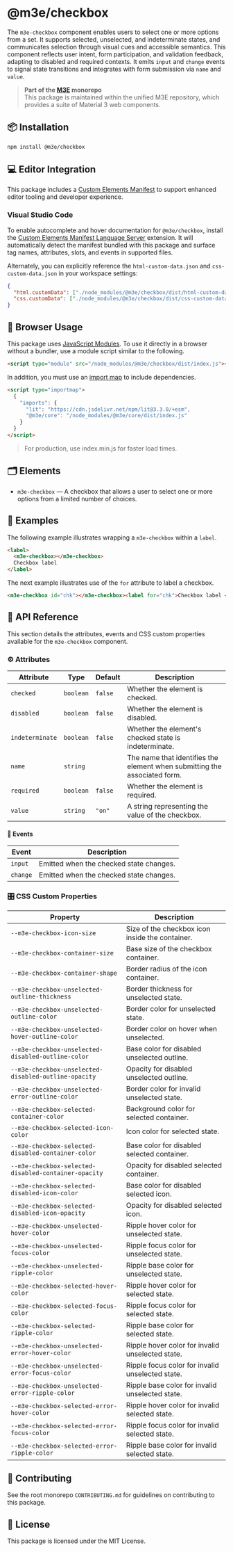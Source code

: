 # @m3e/checkbox

The `m3e-checkbox` component enables users to select one or more options from a set. It supports selected, unselected, and indeterminate states, and communicates selection through visual cues and accessible semantics. This component reflects user intent, form participation, and validation feedback, adapting to disabled and required contexts. It emits `input` and `change` events to signal state transitions and integrates with form submission via `name` and `value`.

> **Part of the [M3E](../../README.md) monorepo**  
> This package is maintained within the unified M3E repository, which provides a suite of Material 3 web components.

## 📦 Installation

```bash
npm install @m3e/checkbox
```

## 💻 Editor Integration

This package includes a [Custom Elements Manifest](https://github.com/webcomponents/custom-elements-manifest) to support enhanced editor tooling and developer experience.

### Visual Studio Code

To enable autocomplete and hover documentation for `@m3e/checkbox`, install the [Custom Elements Manifest Language Server](https://marketplace.visualstudio.com/items?itemName=pwrs.cem-language-server-vscode) extension. It will automatically detect the manifest bundled with this package and surface tag names, attributes, slots, and events in supported files.

Alternately, you can explicitly reference the `html-custom-data.json` and `css-custom-data.json` in your workspace settings:

```json
{
  "html.customData": ["./node_modules/@m3e/checkbox/dist/html-custom-data.json"],
  "css.customData": ["./node_modules/@m3e/checkbox/dist/css-custom-data.json"]
}
```

## 🚀 Browser Usage

This package uses [JavaScript Modules](https://developer.mozilla.org/en-US/docs/Web/JavaScript/Guide/Modules#module_specifiers). To use it directly in a browser without a bundler, use a module script similar to the following.

```html
<script type="module" src="/node_modules/@m3e/checkbox/dist/index.js"></script>
```

In addition, you must use an [import map](https://developer.mozilla.org/en-US/docs/Web/HTML/Reference/Elements/script/type/importmap) to include dependencies.

```html
<script type="importmap">
  {
    "imports": {
      "lit": "https://cdn.jsdelivr.net/npm/lit@3.3.0/+esm",
      "@m3e/core": "/node_modules/@m3e/core/dist/index.js"
    }
  }
</script>
```

> For production, use index.min.js for faster load times.

## 🗂️ Elements

- `m3e-checkbox` — A checkbox that allows a user to select one or more options from a limited number of choices.

## 🧪 Examples

The following example illustrates wrapping a `m3e-checkbox` within a `label`.

```html
<label>
  <m3e-checkbox></m3e-checkbox>
  Checkbox label
</label>
```

The next example illustrates use of the `for` attribute to label a checkbox.

```html
<m3e-checkbox id="chk"></m3e-checkbox><label for="chk">Checkbox label </label>
```

## 📖 API Reference

This section details the attributes, events and CSS custom properties available for the `m3e-checkbox` component.

### ⚙️ Attributes

| Attribute       | Type      | Default | Description                                                               |
| --------------- | --------- | ------- | ------------------------------------------------------------------------- |
| `checked`       | `boolean` | `false` | Whether the element is checked.                                           |
| `disabled`      | `boolean` | `false` | Whether the element is disabled.                                          |
| `indeterminate` | `boolean` | `false` | Whether the element's checked state is indeterminate.                     |
| `name`          | `string`  |         | The name that identifies the element when submitting the associated form. |
| `required`      | `boolean` | `false` | Whether the element is required.                                          |
| `value`         | `string`  | `"on"`  | A string representing the value of the checkbox.                          |

#### 🔔 Events

| Event    | Description                             |
| -------- | --------------------------------------- |
| `input`  | Emitted when the checked state changes. |
| `change` | Emitted when the checked state changes. |

### 🎛️ CSS Custom Properties

| Property                                             | Description                                      |
| ---------------------------------------------------- | ------------------------------------------------ |
| `--m3e-checkbox-icon-size`                           | Size of the checkbox icon inside the container.  |
| `--m3e-checkbox-container-size`                      | Base size of the checkbox container.             |
| `--m3e-checkbox-container-shape`                     | Border radius of the icon container.             |
| `--m3e-checkbox-unselected-outline-thickness`        | Border thickness for unselected state.           |
| `--m3e-checkbox-unselected-outline-color`            | Border color for unselected state.               |
| `--m3e-checkbox-unselected-hover-outline-color`      | Border color on hover when unselected.           |
| `--m3e-checkbox-unselected-disabled-outline-color`   | Base color for disabled unselected outline.      |
| `--m3e-checkbox-unselected-disabled-outline-opacity` | Opacity for disabled unselected outline.         |
| `--m3e-checkbox-unselected-error-outline-color`      | Border color for invalid unselected state.       |
| `--m3e-checkbox-selected-container-color`            | Background color for selected container.         |
| `--m3e-checkbox-selected-icon-color`                 | Icon color for selected state.                   |
| `--m3e-checkbox-selected-disabled-container-color`   | Base color for disabled selected container.      |
| `--m3e-checkbox-selected-disabled-container-opacity` | Opacity for disabled selected container.         |
| `--m3e-checkbox-selected-disabled-icon-color`        | Base color for disabled selected icon.           |
| `--m3e-checkbox-selected-disabled-icon-opacity`      | Opacity for disabled selected icon.              |
| `--m3e-checkbox-unselected-hover-color`              | Ripple hover color for unselected state.         |
| `--m3e-checkbox-unselected-focus-color`              | Ripple focus color for unselected state.         |
| `--m3e-checkbox-unselected-ripple-color`             | Ripple base color for unselected state.          |
| `--m3e-checkbox-selected-hover-color`                | Ripple hover color for selected state.           |
| `--m3e-checkbox-selected-focus-color`                | Ripple focus color for selected state.           |
| `--m3e-checkbox-selected-ripple-color`               | Ripple base color for selected state.            |
| `--m3e-checkbox-unselected-error-hover-color`        | Ripple hover color for invalid unselected state. |
| `--m3e-checkbox-unselected-error-focus-color`        | Ripple focus color for invalid unselected state. |
| `--m3e-checkbox-unselected-error-ripple-color`       | Ripple base color for invalid unselected state.  |
| `--m3e-checkbox-selected-error-hover-color`          | Ripple hover color for invalid selected state.   |
| `--m3e-checkbox-selected-error-focus-color`          | Ripple focus color for invalid selected state.   |
| `--m3e-checkbox-selected-error-ripple-color`         | Ripple base color for invalid selected state.    |

## 🤝 Contributing

See the root monorepo `CONTRIBUTING.md` for guidelines on contributing to this package.

## 📄 License

This package is licensed under the MIT License.
